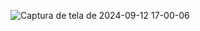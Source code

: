 ![Captura de tela de 2024-09-12 17-00-06](https://github.com/user-attachments/assets/3dcda7fc-1747-4c73-b91e-4269758468f0)

